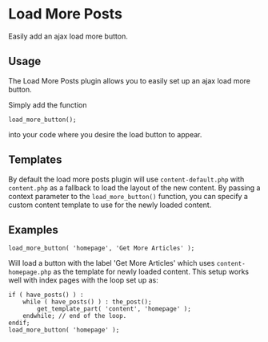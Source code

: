 # Load More Posts

Easily add an ajax load more button.

Usage
-----

The Load More Posts plugin allows you to easily set up an ajax load more button.

Simply add the function

`load_more_button();`

into your code where you desire the load button to appear.

Templates
-----

By default the load more posts plugin will use `content-default.php` with `content.php` as a fallback to load the layout of the new content.  By passing a context parameter to the `load_more_button()` function, you can specify a custom content template to use for the newly loaded content. 

Examples
-----
`load_more_button( 'homepage', 'Get More Articles' );`

Will load a button with the label 'Get More Articles' which uses `content-homepage.php` as the template for newly loaded content.  This setup works well with index pages with the loop set up as:

```
if ( have_posts() ) :
	while ( have_posts() ) : the_post();
		get_template_part( 'content', 'homepage' );
	endwhile; // end of the loop.
endif;
load_more_button( 'homepage' );
```
